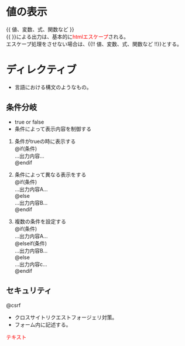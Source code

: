 # 値の表示
{{ 値、変数、式、関数など }}  
{{ }}による出力は、基本的に<font color="red">htmlエスケープ</font>される。  
エスケープ処理をさせない場合は、{{!! 値、変数、式、関数など !!}}とする。　　

# ディレクティブ
- 言語における構文のようなもの。　　

## 条件分岐
- true or false
- 条件によって表示内容を制御する

1. 条件がtrueの時に表示する  
@if(条件)  
...出力内容...  
@endif  

1. 条件によって異なる表示をする  
@if(条件)  
...出力内容A...  
@else  
...出力内容B...  
@endif  

1. 複数の条件を設定する  
@if(条件)  
...出力内容A...  
@elseif(条件)  
...出力内容B...  
@else  
...出力内容c...  
@endif  

## セキュリティ
@csrf  
- クロスサイトリクエストフォージェリ対策。
- フォーム内に記述する。

<font color="Red">テキスト</font>
